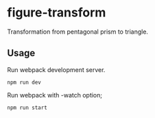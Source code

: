 # figure-transform
Transformation from pentagonal prism to triangle.

## Usage
Run webpack development server.

```console
npm run dev
```

Run webpack with -watch option;
```console
npm run start
```
